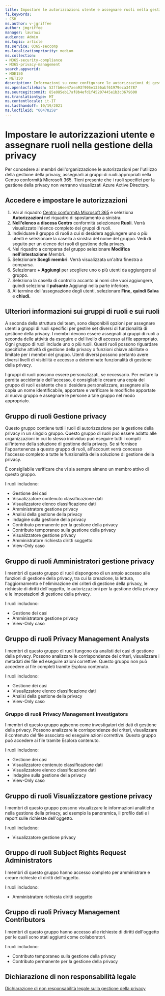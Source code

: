```yaml
---
title: Impostare le autorizzazioni utente e assegnare ruoli nella gestione della privacy
f1.keywords:
- CSH
ms.author: v-jgriffee
author: jmgriffee
manager: laurawi
audience: Admin
ms.topic: article
ms.service: O365-seccomp
ms.localizationpriority: medium
ms.collection:
- M365-security-compliance
- M365-privacy-management
search.appverid:
- MOE150
- MET150
description: Informazioni su come configurare le autorizzazioni di gestione della privacy e assegnare gli utenti ai gruppi di ruoli.
ms.openlocfilehash: 52ffb6ee47aea93f906e1356abf61979eca34787
ms.sourcegitcommit: 85e085eb17af8b4efd1f45207445e1b3c3679600
ms.translationtype: MT
ms.contentlocale: it-IT
ms.lasthandoff: 10/19/2021
ms.locfileid: "60478258"
---
```

# <a name="set-user-permissions-and-assign-roles-in-privacy-management"></a>Impostare le autorizzazioni utente e assegnare ruoli nella gestione della privacy

Per concedere ai membri dell'organizzazione le autorizzazioni per l'utilizzo della gestione della privacy, assegnarli ai gruppi di ruoli appropriati nella Centro conformità Microsoft 365. Tieni presente che i ruoli specifici per la gestione della privacy non verranno visualizzati Azure Active Directory.

## <a name="sign-in-and-set-permissions"></a>Accedere e impostare le autorizzazioni

1. Vai al riquadro [Centro conformità Microsoft 365](https://compliance.microsoft.com/) e seleziona **Autorizzazioni** nel riquadro di spostamento a sinistra.  
2. **Nell'elenco a discesa Centro** conformità selezionare **Ruoli**. Verrà visualizzato l'elenco completo dei gruppi di ruoli.
3. Individuare il gruppo di ruoli a cui si desidera aggiungere uno o più utenti e selezionare la casella a sinistra del nome del gruppo. Vedi di seguito per un elenco dei ruoli di gestione della privacy.  
4. Nel riquadro a comparsa del gruppo selezionare **Modifica nell'intestazione** Membri.   
5. Selezionare **Scegli membri**. Verrà visualizzata un'altra finestra a comparsa.
6. Selezionare **+ Aggiungi** per scegliere uno o più utenti da aggiungere al gruppo.  
7. Seleziona la casella di controllo accanto ai nomi che vuoi aggiungere, quindi seleziona il **pulsante** Aggiungi nella parte inferiore.  
8. Al termine dell'assegnazione degli utenti, selezionare **Fine,** **quindi Salva** e **chiudi.**

## <a name="learn-more-about-role-groups-and-roles"></a>Ulteriori informazioni sui gruppi di ruoli e sui ruoli

A seconda della struttura del team, sono disponibili opzioni per assegnare utenti a gruppi di ruoli specifici per gestire set diversi di funzionalità di gestione della privacy. I membri devono essere assegnati ai gruppi di ruoli a seconda delle attività da eseguire e del livello di accesso ai file appropriato. Ogni gruppo di ruoli include uno o più ruoli. Questi ruoli possono riguardare specifiche attività di gestione della privacy o funzioni chiave abilitate o limitate per i membri del gruppo. Utenti diversi possono pertanto avere diversi livelli di visibilità e accesso a determinate funzionalità di gestione della privacy.

I gruppi di ruoli possono essere personalizzati, se necessario. Per evitare la perdita accidentale dell'accesso, è consigliabile creare una copia del gruppo di ruoli esistente che si desidera personalizzare, assegnare alla copia un nome identificabile, apportare e verificare le modifiche apportate al nuovo gruppo e assegnare le persone a tale gruppo nel modo appropriato.

## <a name="privacy-management-role-group"></a>Gruppo di ruoli Gestione privacy

Questo gruppo contiene tutti i ruoli di autorizzazione per la gestione della privacy in un singolo gruppo. Questo gruppo di ruoli può essere adatto alle organizzazioni in cui lo stesso individuo può eseguire tutti i compiti all'interno della soluzione di gestione della privacy. Se si fornisce l'appartenenza a questo gruppo di ruoli, all'account verrà concesso l'accesso completo a tutte le funzionalità della soluzione di gestione della privacy.

È consigliabile verificare che vi sia sempre almeno un membro attivo di questo gruppo.

I ruoli includono:

- Gestione dei casi  
- Visualizzatore contenuto classificazione dati  
- Visualizzatore elenco classificazione dati  
- Amministratore gestione privacy  
- Analisi della gestione della privacy  
- Indagine sulla gestione della privacy  
- Contributo permanente per la gestione della privacy  
- Contributo temporaneo sulla gestione della privacy  
- Visualizzatore gestione privacy  
- Amministratore richiesta diritti soggetto  
- View-Only caso

## <a name="privacy-management-administrators-role-group"></a>Gruppo di ruoli Amministratori gestione privacy

I membri di questo gruppo di ruoli dispongono di un ampio accesso alle funzioni di gestione della privacy, tra cui la creazione, la lettura, l'aggiornamento e l'eliminazione dei criteri di gestione della privacy, le richieste di diritti dell'oggetto, le autorizzazioni per la gestione della privacy e le impostazioni di gestione della privacy.

I ruoli includono:

- Gestione dei casi  
- Amministratore gestione privacy  
- View-Only caso

## <a name="privacy-management-analysts-role-group"></a>Gruppo di ruoli Privacy Management Analysts

I membri di questo gruppo di ruoli fungono da analisti dei casi di gestione della privacy. Possono analizzare le corrispondenze dei criteri, visualizzare i metadati dei file ed eseguire azioni correttive. Questo gruppo non può accedere ai file completi tramite Esplora contenuto.

I ruoli includono:

- Gestione dei casi  
- Visualizzatore elenco classificazione dati  
- Analisi della gestione della privacy  
- View-Only caso

### <a name="privacy-management-investigators-role-group"></a>Gruppo di ruoli Privacy Management Investigators

I membri di questo gruppo agiscono come investigatori dei dati di gestione della privacy. Possono analizzare le corrispondenze dei criteri, visualizzare il contenuto del file associato ed eseguire azioni correttive. Questo gruppo può accedere ai file tramite Esplora contenuto.

I ruoli includono:

- Gestione dei casi  
- Visualizzatore contenuto classificazione dati  
- Visualizzatore elenco classificazione dati  
- Indagine sulla gestione della privacy  
- View-Only caso

## <a name="privacy-management-viewer-role-group"></a>Gruppo di ruoli Visualizzatore gestione privacy

I membri di questo gruppo possono visualizzare le informazioni analitiche nella gestione della privacy, ad esempio la panoramica, il profilo dati e i report sulle richieste dell'oggetto.

I ruoli includono:

- Visualizzatore gestione privacy

## <a name="subject-rights-request-administrators-role-group"></a>Gruppo di ruoli Subject Rights Request Administrators

I membri di questo gruppo hanno accesso completo per amministrare e creare richieste di diritti dell'oggetto.

I ruoli includono:

- Amministratore richiesta diritti soggetto

## <a name="privacy-management-contributors-role-group"></a>Gruppo di ruoli Privacy Management Contributors

I membri di questo gruppo hanno accesso alle richieste di diritti dell'oggetto per le quali sono stati aggiunti come collaboratori.  

I ruoli includono:

- Contributo temporaneo sulla gestione della privacy  
- Contributo permanente per la gestione della privacy

## <a name="legal-disclaimer"></a>Dichiarazione di non responsabilità legale

[Dichiarazione di non responsabilità legale sulla gestione della privacy](privacy-management-disclaimer.md)